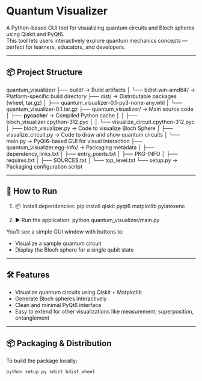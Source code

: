 Quantum Visualizer
========================

A Python-based GUI tool for visualizing quantum circuits and Bloch spheres using Qiskit and PyQt6.  
This tool lets users interactively explore quantum mechanics concepts — perfect for learners, educators, and developers.

-------------------------------------------------
📦 Project Structure
-------------------------------------------------

quantum_visualizer/
├── build/                             -> Build artifacts
│   └── bdist.win-amd64/              -> Platform-specific build directory
├── dist/                              -> Distributable packages (wheel, tar.gz)
│   ├── quantum_visualizer-0.1-py3-none-any.whl
│   └── quantum_visualizer-0.1.tar.gz
├── quantum_visualizer/               -> Main source code
│   ├── __pycache__/                  -> Compiled Python cache
│   │   ├── bloch_visualizer.cpython-312.pyc
│   │   └── visualize_circuit.cpython-312.pyc
│   ├── bloch_visualizer.py           -> Code to visualize Bloch Sphere
│   ├── visualize_circuit.py          -> Code to draw and show quantum circuits
│   └── main.py                       -> PyQt6-based GUI for visual interaction
├── quantum_visualizer.egg-info/      -> Packaging metadata
│   ├── dependency_links.txt
│   ├── entry_points.txt
│   ├── PKG-INFO
│   ├── requires.txt
│   ├── SOURCES.txt
│   └── top_level.txt
└── setup.py                          -> Packaging configuration script

-------------------------------------------------
🚀 How to Run
-------------------------------------------------

1. 📦 Install dependencies:
   pip install qiskit pyqt6 matplotlib pylatexenc

2. ▶️ Run the application:
   python quantum_visualizer/main.py

You’ll see a simple GUI window with buttons to:
- Visualize a sample quantum circuit
- Display the Bloch sphere for a single qubit state

-------------------------------------------------
🛠 Features
-------------------------------------------------

- Visualize quantum circuits using Qiskit + Matplotlib
- Generate Bloch spheres interactively
- Clean and minimal PyQt6 interface
- Easy to extend for other visualizations like measurement, superposition, entanglement

-------------------------------------------------
📦 Packaging & Distribution
-------------------------------------------------

To build the package locally:

```bash
python setup.py sdist bdist_wheel

